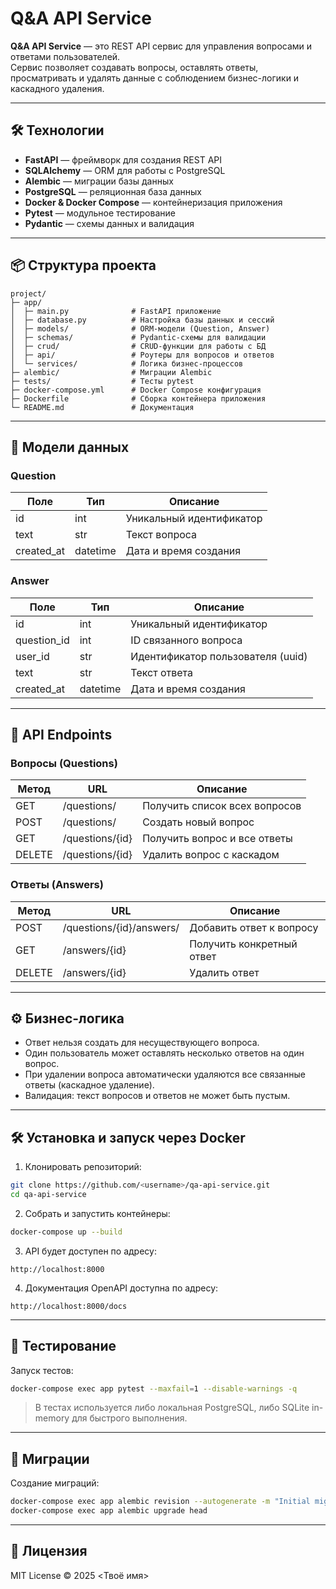 # Q&A API Service

**Q&A API Service** — это REST API сервис для управления вопросами и ответами пользователей.  
Сервис позволяет создавать вопросы, оставлять ответы, просматривать и удалять данные с соблюдением бизнес-логики и каскадного удаления.

---

## 🛠 Технологии

- **FastAPI** — фреймворк для создания REST API
- **SQLAlchemy** — ORM для работы с PostgreSQL
- **Alembic** — миграции базы данных
- **PostgreSQL** — реляционная база данных
- **Docker & Docker Compose** — контейнеризация приложения
- **Pytest** — модульное тестирование
- **Pydantic** — схемы данных и валидация

---

## 📦 Структура проекта

```
project/
├─ app/
│  ├─ main.py              # FastAPI приложение
│  ├─ database.py          # Настройка базы данных и сессий
│  ├─ models/              # ORM-модели (Question, Answer)
│  ├─ schemas/             # Pydantic-схемы для валидации
│  ├─ crud/                # CRUD-функции для работы с БД
│  ├─ api/                 # Роутеры для вопросов и ответов
│  └─ services/            # Логика бизнес-процессов
├─ alembic/                # Миграции Alembic
├─ tests/                  # Тесты pytest
├─ docker-compose.yml      # Docker Compose конфигурация
├─ Dockerfile              # Сборка контейнера приложения
└─ README.md               # Документация
```

---

## 📝 Модели данных

### Question
| Поле       | Тип      | Описание                       |
|------------|----------|--------------------------------|
| id         | int      | Уникальный идентификатор       |
| text       | str      | Текст вопроса                  |
| created_at | datetime | Дата и время создания          |

### Answer
| Поле        | Тип      | Описание                               |
|-------------|----------|----------------------------------------|
| id          | int      | Уникальный идентификатор               |
| question_id | int      | ID связанного вопроса                  |
| user_id     | str      | Идентификатор пользователя (uuid)      |
| text        | str      | Текст ответа                            |
| created_at  | datetime | Дата и время создания                   |

---

## 🚀 API Endpoints

### Вопросы (Questions)
| Метод | URL               | Описание                        |
|-------|------------------|--------------------------------|
| GET   | /questions/       | Получить список всех вопросов  |
| POST  | /questions/       | Создать новый вопрос           |
| GET   | /questions/{id}   | Получить вопрос и все ответы   |
| DELETE| /questions/{id}   | Удалить вопрос с каскадом      |

### Ответы (Answers)
| Метод | URL                        | Описание                        |
|-------|---------------------------|--------------------------------|
| POST  | /questions/{id}/answers/  | Добавить ответ к вопросу       |
| GET   | /answers/{id}             | Получить конкретный ответ      |
| DELETE| /answers/{id}             | Удалить ответ                  |

---

## ⚙️ Бизнес-логика

- Ответ нельзя создать для несуществующего вопроса.
- Один пользователь может оставлять несколько ответов на один вопрос.
- При удалении вопроса автоматически удаляются все связанные ответы (каскадное удаление).
- Валидация: текст вопросов и ответов не может быть пустым.

---

## 🛠 Установка и запуск через Docker

1. Клонировать репозиторий:

```bash
git clone https://github.com/<username>/qa-api-service.git
cd qa-api-service
```

2. Собрать и запустить контейнеры:

```bash
docker-compose up --build
```

3. API будет доступен по адресу:  
```
http://localhost:8000
```

4. Документация OpenAPI доступна по адресу:  
```
http://localhost:8000/docs
```

---

## 🧪 Тестирование

Запуск тестов:

```bash
docker-compose exec app pytest --maxfail=1 --disable-warnings -q
```

> В тестах используется либо локальная PostgreSQL, либо SQLite in-memory для быстрого выполнения.

---

## 🔧 Миграции

Создание миграций:

```bash
docker-compose exec app alembic revision --autogenerate -m "Initial migration"
docker-compose exec app alembic upgrade head
```

---

## 📖 Лицензия

MIT License © 2025 <Твоё имя>

